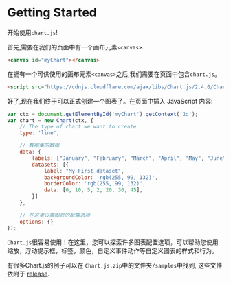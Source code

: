 # Getting Started

开始使用`chart.js`!

首先,需要在我们的页面中有一个画布元素`<canvas>`.

```html
<canvas id="myChart"></canvas>
```
在拥有一个可供使用的画布元素`<canvas>`之后,我们需要在页面中包含`chart.js`。
 
```html
<script src="https://cdnjs.cloudflare.com/ajax/libs/Chart.js/2.4.0/Chart.min.js" />
```
好了,现在我们终于可以正式创建一个图表了。在页面中插入 JavaScript 内容:
```javascript
var ctx = document.getElementById('myChart').getContext('2d');
var chart = new Chart(ctx, {
    // The type of chart we want to create
    type: 'line',

    // 数据集的数据
    data: {
        labels: ["January", "February", "March", "April", "May", "June", "July"],
        datasets: [{
            label: "My First dataset",
            backgroundColor: 'rgb(255, 99, 132)',
            borderColor: 'rgb(255, 99, 132)',
            data: [0, 10, 5, 2, 20, 30, 45],
        }]
    },

    // 在这里设置图表的配置选项
    options: {}
});
```

 `Chart.js`很容易使用！在这里，您可以探索许多图表配置选项，可以帮助您使用缩放，浮动提示框，标签，颜色，自定义事件动作等自定义图表的样式和行为。
 

有很多Chart.js的例子可以在  `Chart.js.zip`中的文件夹`/samples`中找到, 这些文件依附于 [release](https://github.com/chartjs/Chart.js/releases).